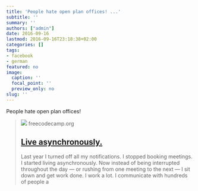 ```yaml
---
title: 'People hate open plan offices! ...'
subtitle: ''
summary: ''
authors: ["admin"]
date: 2016-09-16
lastmod: 2016-09-16T23:18:38+02:00
categories: []
tags:
- facebook
- german
featured: no
image:
  caption: ''
  focal_point: ''
  preview_only: no
slug: ''
---
```

People hate open plan offices!
> [![](https://cdn-media-1.freecodecamp.org/images/1*7n2ErCRJKj7UOlV4_qljEw.jpeg)](https://medium.freecodecamp.com/live-asynchronously-c8e7172fe7ea)
> freecodecamp.org
> ## [Live asynchronously.](https://medium.freecodecamp.com/live-asynchronously-c8e7172fe7ea)
>
>Last year I turned off all my notifications. I stopped booking meetings. I started living asynchronously. Now instead of being interrupted throughout the day — or rushing from one meeting to the next — I sit down and get work done. I work a lot. I communicate with hundreds of people a


